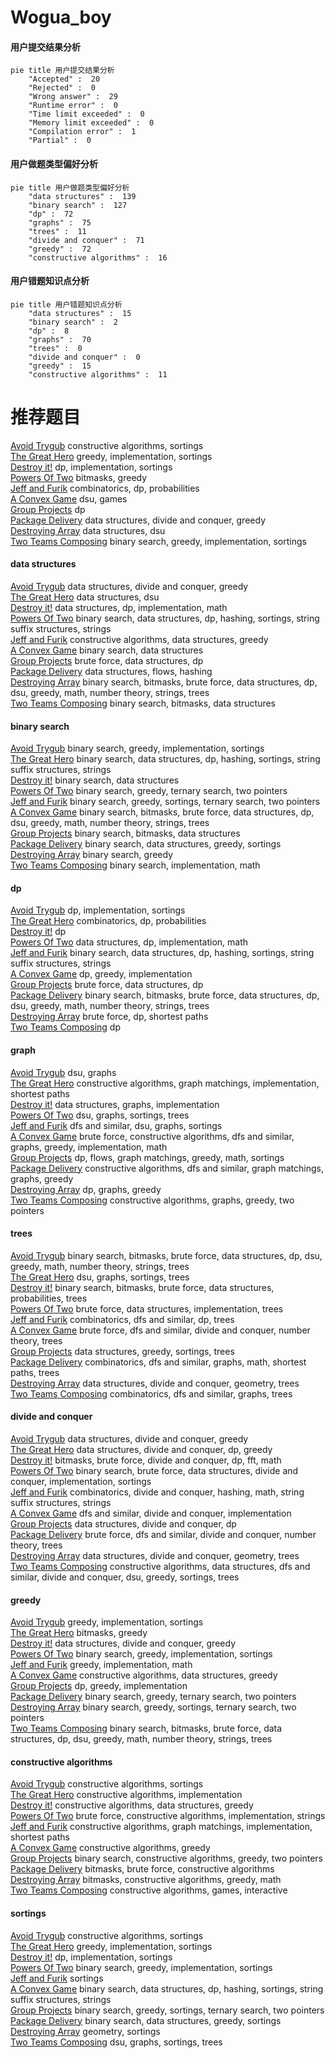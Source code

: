# Wogua_boy
<!-- tabs:start -->
#### **用户提交结果分析**

```mermaid
pie title 用户提交结果分析
    "Accepted" :  20
    "Rejected" :  0
    "Wrong answer" :  29
    "Runtime error" :  0
    "Time limit exceeded" :  0
    "Memory limit exceeded" :  0
    "Compilation error" :  1
    "Partial" :  0
```
#### **用户做题类型偏好分析**

```mermaid
pie title 用户做题类型偏好分析
    "data structures" :  139
    "binary search" :  127
    "dp" :  72
    "graphs" :  75
    "trees" :  11
    "divide and conquer" :  71
    "greedy" :  72
    "constructive algorithms" :  16
```
#### **用户错题知识点分析**

```mermaid
pie title 用户错题知识点分析
    "data structures" :  15
    "binary search" :  2
    "dp" :  8
    "graphs" :  70
    "trees" :  0
    "divide and conquer" :  0
    "greedy" :  15
    "constructive algorithms" :  11
```
<!-- tabs:end -->
# 推荐题目
[Avoid Trygub](http://codeforces.com/problemset/problem/1450/A)		constructive algorithms,
                        sortings		  
[The Great Hero](http://codeforces.com/problemset/problem/1480/B)		greedy,
                        implementation,
                        sortings		  
[Destroy it!](http://codeforces.com/problemset/problem/1176/F)		dp,
                        implementation,
                        sortings		  
[Powers Of Two](http://codeforces.com/problemset/problem/1095/C)		bitmasks,
                        greedy		  
[Jeff and Furik](http://codeforces.com/problemset/problem/351/B)		combinatorics,
                        dp,
                        probabilities		  
[A Convex Game](http://codeforces.com/problemset/problem/1434/E)		dsu,
                        games		  
[Group Projects](http://codeforces.com/problemset/problem/626/F)		dp		  
[Package Delivery](http://codeforces.com/problemset/problem/627/C)		data structures,
                        divide and conquer,
                        greedy		  
[Destroying Array](http://codeforces.com/problemset/problem/722/C)		data structures,
                        dsu		  
[Two Teams Composing](http://codeforces.com/problemset/problem/1335/C)		binary search,
                        greedy,
                        implementation,
                        sortings		  
<!-- tabs:start -->
#### **data structures**
[Avoid Trygub](http://codeforces.com/problemset/problem/627/C)		data structures,
                        divide and conquer,
                        greedy		  
[The Great Hero](http://codeforces.com/problemset/problem/722/C)		data structures,
                        dsu		  
[Destroy it!](http://codeforces.com/problemset/problem/362/C)		data structures,
                        dp,
                        implementation,
                        math		  
[Powers Of Two](http://codeforces.com/problemset/problem/1129/C)		binary search,
                        data structures,
                        dp,
                        hashing,
                        sortings,
                        string suffix structures,
                        strings		  
[Jeff and Furik](http://codeforces.com/problemset/problem/748/D)		constructive algorithms,
                        data structures,
                        greedy		  
[A Convex Game](https://codeforces.com/contest/1269/problem/E)		binary search,
                        data structures		  
[Group Projects](http://codeforces.com/problemset/problem/263/E)		brute force,
                        data structures,
                        dp		  
[Package Delivery](http://codeforces.com/problemset/problem/877/F)		data structures,
                        flows,
                        hashing		  
[Destroying Array](http://codeforces.com/problemset/problem/979/D)		binary search,
                        bitmasks,
                        brute force,
                        data structures,
                        dp,
                        dsu,
                        greedy,
                        math,
                        number theory,
                        strings,
                        trees		  
[Two Teams Composing](http://codeforces.com/problemset/problem/400/E)		binary search,
                        bitmasks,
                        data structures		  
#### **binary search**
[Avoid Trygub](http://codeforces.com/problemset/problem/1335/C)		binary search,
                        greedy,
                        implementation,
                        sortings		  
[The Great Hero](http://codeforces.com/problemset/problem/1129/C)		binary search,
                        data structures,
                        dp,
                        hashing,
                        sortings,
                        string suffix structures,
                        strings		  
[Destroy it!](https://codeforces.com/contest/1269/problem/E)		binary search,
                        data structures		  
[Powers Of Two](http://codeforces.com/problemset/problem/939/E)		binary search,
                        greedy,
                        ternary search,
                        two pointers		  
[Jeff and Furik](http://codeforces.com/problemset/problem/1156/C)		binary search,
                        greedy,
                        sortings,
                        ternary search,
                        two pointers		  
[A Convex Game](http://codeforces.com/problemset/problem/979/D)		binary search,
                        bitmasks,
                        brute force,
                        data structures,
                        dp,
                        dsu,
                        greedy,
                        math,
                        number theory,
                        strings,
                        trees		  
[Group Projects](http://codeforces.com/problemset/problem/400/E)		binary search,
                        bitmasks,
                        data structures		  
[Package Delivery](http://codeforces.com/problemset/problem/567/D)		binary search,
                        data structures,
                        greedy,
                        sortings		  
[Destroying Array](http://codeforces.com/problemset/problem/1305/H)		binary search,
                        greedy		  
[Two Teams Composing](http://codeforces.com/problemset/problem/1202/F)		binary search,
                        implementation,
                        math		  
#### **dp**
[Avoid Trygub](http://codeforces.com/problemset/problem/1176/F)		dp,
                        implementation,
                        sortings		  
[The Great Hero](http://codeforces.com/problemset/problem/351/B)		combinatorics,
                        dp,
                        probabilities		  
[Destroy it!](http://codeforces.com/problemset/problem/626/F)		dp		  
[Powers Of Two](http://codeforces.com/problemset/problem/362/C)		data structures,
                        dp,
                        implementation,
                        math		  
[Jeff and Furik](http://codeforces.com/problemset/problem/1129/C)		binary search,
                        data structures,
                        dp,
                        hashing,
                        sortings,
                        string suffix structures,
                        strings		  
[A Convex Game](https://codeforces.com/contest/1397/problem/E)		dp,
                        greedy,
                        implementation		  
[Group Projects](http://codeforces.com/problemset/problem/263/E)		brute force,
                        data structures,
                        dp		  
[Package Delivery](http://codeforces.com/problemset/problem/979/D)		binary search,
                        bitmasks,
                        brute force,
                        data structures,
                        dp,
                        dsu,
                        greedy,
                        math,
                        number theory,
                        strings,
                        trees		  
[Destroying Array](http://codeforces.com/problemset/problem/1202/B)		brute force,
                        dp,
                        shortest paths		  
[Two Teams Composing](http://codeforces.com/problemset/problem/977/F)		dp		  
#### **graph**
[Avoid Trygub](http://codeforces.com/problemset/problem/46/F)		dsu,
                        graphs		  
[The Great Hero](http://codeforces.com/problemset/problem/266/B)		constructive algorithms,
                        graph matchings,
                        implementation,
                        shortest paths		  
[Destroy it!](http://codeforces.com/problemset/problem/1468/M)		data structures,
                        graphs,
                        implementation		  
[Powers Of Two](http://codeforces.com/problemset/problem/76/A)		dsu,
                        graphs,
                        sortings,
                        trees		  
[Jeff and Furik](http://codeforces.com/problemset/problem/1242/B)		dfs and similar,
                        dsu,
                        graphs,
                        sortings		  
[A Convex Game](http://codeforces.com/problemset/problem/1487/C)		brute force,
                        constructive algorithms,
                        dfs and similar,
                        graphs,
                        greedy,
                        implementation,
                        math		  
[Group Projects](http://codeforces.com/problemset/problem/1437/C)		dp,
                        flows,
                        graph matchings,
                        greedy,
                        math,
                        sortings		  
[Package Delivery](http://codeforces.com/problemset/problem/1470/D)		constructive algorithms,
                        dfs and similar,
                        graph matchings,
                        graphs,
                        greedy		  
[Destroying Array](http://codeforces.com/problemset/problem/1476/C)		dp,
                        graphs,
                        greedy		  
[Two Teams Composing](http://codeforces.com/problemset/problem/1304/D)		constructive algorithms,
                        graphs,
                        greedy,
                        two pointers		  
#### **trees**
[Avoid Trygub](http://codeforces.com/problemset/problem/979/D)		binary search,
                        bitmasks,
                        brute force,
                        data structures,
                        dp,
                        dsu,
                        greedy,
                        math,
                        number theory,
                        strings,
                        trees		  
[The Great Hero](http://codeforces.com/problemset/problem/76/A)		dsu,
                        graphs,
                        sortings,
                        trees		  
[Destroy it!](http://codeforces.com/problemset/problem/1479/D)		binary search,
                        bitmasks,
                        brute force,
                        data structures,
                        probabilities,
                        trees		  
[Powers Of Two](http://codeforces.com/problemset/problem/1511/C)		brute force,
                        data structures,
                        implementation,
                        trees		  
[Jeff and Furik](http://codeforces.com/problemset/problem/1499/F)		combinatorics,
                        dfs and similar,
                        dp,
                        trees		  
[A Convex Game](http://codeforces.com/problemset/problem/1491/E)		brute force,
                        dfs and similar,
                        divide and conquer,
                        number theory,
                        trees		  
[Group Projects](http://codeforces.com/problemset/problem/1466/D)		data structures,
                        greedy,
                        sortings,
                        trees		  
[Package Delivery](http://codeforces.com/problemset/problem/1495/D)		combinatorics,
                        dfs and similar,
                        graphs,
                        math,
                        shortest paths,
                        trees		  
[Destroying Array](http://codeforces.com/problemset/problem/1303/G)		data structures,
                        divide and conquer,
                        geometry,
                        trees		  
[Two Teams Composing](http://codeforces.com/problemset/problem/1454/E)		combinatorics,
                        dfs and similar,
                        graphs,
                        trees		  
#### **divide and conquer**
[Avoid Trygub](http://codeforces.com/problemset/problem/627/C)		data structures,
                        divide and conquer,
                        greedy		  
[The Great Hero](http://codeforces.com/problemset/problem/1400/E)		data structures,
                        divide and conquer,
                        dp,
                        greedy		  
[Destroy it!](http://codeforces.com/problemset/problem/662/C)		bitmasks,
                        brute force,
                        divide and conquer,
                        dp,
                        fft,
                        math		  
[Powers Of Two](http://codeforces.com/problemset/problem/1461/D)		binary search,
                        brute force,
                        data structures,
                        divide and conquer,
                        implementation,
                        sortings		  
[Jeff and Furik](http://codeforces.com/problemset/problem/1466/G)		combinatorics,
                        divide and conquer,
                        hashing,
                        math,
                        string suffix structures,
                        strings		  
[A Convex Game](http://codeforces.com/problemset/problem/1490/D)		dfs and similar,
                        divide and conquer,
                        implementation		  
[Group Projects](https://codeforces.com/contest/1483/problem/C)		data structures,
                        divide and conquer,
                        dp		  
[Package Delivery](http://codeforces.com/problemset/problem/1491/E)		brute force,
                        dfs and similar,
                        divide and conquer,
                        number theory,
                        trees		  
[Destroying Array](http://codeforces.com/problemset/problem/1303/G)		data structures,
                        divide and conquer,
                        geometry,
                        trees		  
[Two Teams Composing](http://codeforces.com/problemset/problem/1494/D)		constructive algorithms,
                        data structures,
                        dfs and similar,
                        divide and conquer,
                        dsu,
                        greedy,
                        sortings,
                        trees		  
#### **greedy**
[Avoid Trygub](http://codeforces.com/problemset/problem/1480/B)		greedy,
                        implementation,
                        sortings		  
[The Great Hero](http://codeforces.com/problemset/problem/1095/C)		bitmasks,
                        greedy		  
[Destroy it!](http://codeforces.com/problemset/problem/627/C)		data structures,
                        divide and conquer,
                        greedy		  
[Powers Of Two](http://codeforces.com/problemset/problem/1335/C)		binary search,
                        greedy,
                        implementation,
                        sortings		  
[Jeff and Furik](http://codeforces.com/problemset/problem/864/C)		greedy,
                        implementation,
                        math		  
[A Convex Game](http://codeforces.com/problemset/problem/748/D)		constructive algorithms,
                        data structures,
                        greedy		  
[Group Projects](https://codeforces.com/contest/1397/problem/E)		dp,
                        greedy,
                        implementation		  
[Package Delivery](http://codeforces.com/problemset/problem/939/E)		binary search,
                        greedy,
                        ternary search,
                        two pointers		  
[Destroying Array](http://codeforces.com/problemset/problem/1156/C)		binary search,
                        greedy,
                        sortings,
                        ternary search,
                        two pointers		  
[Two Teams Composing](http://codeforces.com/problemset/problem/979/D)		binary search,
                        bitmasks,
                        brute force,
                        data structures,
                        dp,
                        dsu,
                        greedy,
                        math,
                        number theory,
                        strings,
                        trees		  
#### **constructive algorithms**
[Avoid Trygub](http://codeforces.com/problemset/problem/1450/A)		constructive algorithms,
                        sortings		  
[The Great Hero](http://codeforces.com/problemset/problem/443/A)		constructive algorithms,
                        implementation		  
[Destroy it!](http://codeforces.com/problemset/problem/748/D)		constructive algorithms,
                        data structures,
                        greedy		  
[Powers Of Two](http://codeforces.com/problemset/problem/725/C)		brute force,
                        constructive algorithms,
                        implementation,
                        strings		  
[Jeff and Furik](http://codeforces.com/problemset/problem/266/B)		constructive algorithms,
                        graph matchings,
                        implementation,
                        shortest paths		  
[A Convex Game](http://codeforces.com/problemset/problem/1493/A)		constructive algorithms,
                        greedy		  
[Group Projects](http://codeforces.com/problemset/problem/1463/D)		binary search,
                        constructive algorithms,
                        greedy,
                        two pointers		  
[Package Delivery](https://codeforces.com/contest/1456/problem/B)		bitmasks,
                        brute force,
                        constructive algorithms		  
[Destroying Array](http://codeforces.com/problemset/problem/1492/D)		bitmasks,
                        constructive algorithms,
                        greedy,
                        math		  
[Two Teams Composing](https://codeforces.com/contest/1504/problem/D)		constructive algorithms,
                        games,
                        interactive		  
#### **sortings**
[Avoid Trygub](http://codeforces.com/problemset/problem/1450/A)		constructive algorithms,
                        sortings		  
[The Great Hero](http://codeforces.com/problemset/problem/1480/B)		greedy,
                        implementation,
                        sortings		  
[Destroy it!](http://codeforces.com/problemset/problem/1176/F)		dp,
                        implementation,
                        sortings		  
[Powers Of Two](http://codeforces.com/problemset/problem/1335/C)		binary search,
                        greedy,
                        implementation,
                        sortings		  
[Jeff and Furik](http://codeforces.com/problemset/problem/599/C)		sortings		  
[A Convex Game](http://codeforces.com/problemset/problem/1129/C)		binary search,
                        data structures,
                        dp,
                        hashing,
                        sortings,
                        string suffix structures,
                        strings		  
[Group Projects](http://codeforces.com/problemset/problem/1156/C)		binary search,
                        greedy,
                        sortings,
                        ternary search,
                        two pointers		  
[Package Delivery](http://codeforces.com/problemset/problem/567/D)		binary search,
                        data structures,
                        greedy,
                        sortings		  
[Destroying Array](http://codeforces.com/problemset/problem/157/B)		geometry,
                        sortings		  
[Two Teams Composing](http://codeforces.com/problemset/problem/76/A)		dsu,
                        graphs,
                        sortings,
                        trees		  
<!-- tabs:end -->
